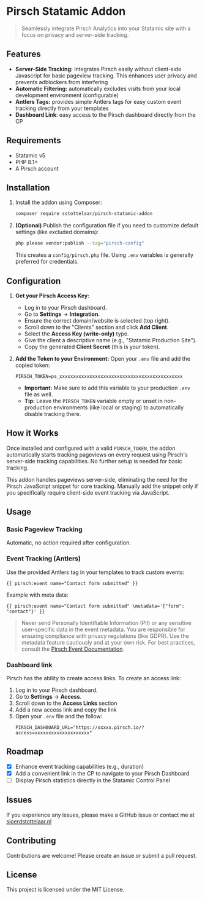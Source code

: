 # Pirsch Statamic Addon

> Seamlessly integrate Pirsch Analytics into your Statamic site with a focus on privacy and server-side tracking.

## Features

- **Server-Side Tracking:** integrates Pirsch easily without client-side Javascript for basic pageview tracking. This enhances user privacy and prevents adblockers from interfering
- **Automatic Filtering:** automatically excludes visits from your local development environment (configurable)
- **Antlers Tags:** provides simple Antlers tags for easy custom event tracking directly from your templates
- **Dashboard Link**: easy access to the Pirsch dashboard directly from the CP

## Requirements

- Statamic v5
- PHP 8.1+
- A Pirsch account

## Installation

1.  Install the addon using Composer:

    ```bash
    composer require sstottelaar/pirsch-statamic-addon
    ```

2.  **(Optional)** Publish the configuration file if you need to customize default settings (like excluded domains):
    ```bash
    php please vendor:publish --tag="pirsch-config"
    ```
    This creates a `config/pirsch.php` file. Using `.env` variables is generally preferred for credentials.

## Configuration

1.  **Get your Pirsch Access Key:**

    - Log in to your Pirsch dashboard.
    - Go to **Settings** -> **Integration**.
    - Ensure the correct domain/website is selected (top right).
    - Scroll down to the "Clients" section and click **Add Client**.
    - Select the **Access Key (write-only)** type.
    - Give the client a descriptive name (e.g., "Statamic Production Site").
    - Copy the generated **Client Secret** (this is your token).

2.  **Add the Token to your Environment:**
    Open your `.env` file and add the copied token:
    ```dotenv
    PIRSCH_TOKEN=pa_xxxxxxxxxxxxxxxxxxxxxxxxxxxxxxxxxxxxxxxxxxxxx
    ```
    - **Important:** Make sure to add this variable to your production `.env` file as well.
    - **Tip:** Leave the `PIRSCH_TOKEN` variable empty or unset in non-production environments (like local or staging) to automatically disable tracking there.

## How it Works

Once installed and configured with a valid `PIRSCH_TOKEN`, the addon automatically starts tracking pageviews on every request using Pirsch's server-side tracking capabilities. No further setup is needed for basic tracking.

This addon handles pageviews server-side, eliminating the need for the Pirsch JavaScript snippet for core tracking. Manually add the snippet only if you specifically require client-side event tracking via JavaScript.

## Usage

### Basic Pageview Tracking

Automatic, no action required after configuration.

### Event Tracking (Antlers)

Use the provided Antlers tag in your templates to track custom events:

```antlers
{{ pirsch:event name="Contact form submitted" }}
```

Example with meta data:

```antlers
{{ pirsch:event name="Contact form submitted" \metadata='{"form": "contact"}' }}
```

> Never send Personally Identifiable Information (PII) or any sensitive user-specific data in the event metadata. You are responsible for ensuring compliance with privacy regulations (like GDPR). Use the metadata feature cautiously and at your own risk. For best practices, consult the [Pirsch Event Documentation](https://docs.pirsch.io/advanced/events).

### Dashboard link

Pirsch has the ability to create access links. To create an access link:

1. Log in to your Pirsch dashboard.
2. Go to **Settings** -> **Access**.
3. Scroll down to the **Access Links** section
4. Add a new access link and copy the link
5. Open your `.env` file and the follow:
   ```env
   PIRSCH_DASHBOARD_URL="https://xxxxx.pirsch.io/?access=xxxxxxxxxxxxxxxxxxxx"
   ```

## Roadmap

- [x] Enhance event tracking capabilities (e.g., duration)
- [x] Add a convenient link in the CP to navigate to your Pirsch Dashboard
- [ ] Display Pirsch statistics directly in the Statamic Control Panel

## Issues

If you experience any issues, please make a GitHub issue or contact me at [sjoerdstottelaar.nl](https://www.sjoerdstottelaar.nl)

## Contributing

Contributions are welcome! Please create an issue or submit a pull request.

## License

This project is licensed under the MIT License.

